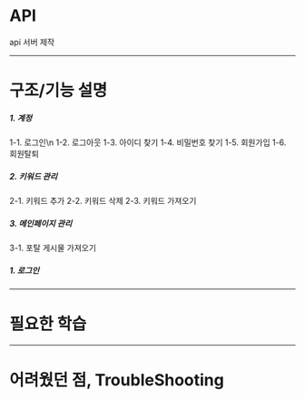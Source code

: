 # API
api 서버 제작

---
# 구조/기능 설명

##### 1. 계정
  1-1. 로그인\n
  1-2. 로그아웃
  1-3. 아이디 찾기
  1-4. 비밀번호 찾기
  1-5. 회원가입
  1-6. 회원탈퇴
##### 2. 키워드 관리
  2-1. 키워드 추가
  2-2. 키워드 삭제
  2-3. 키워드 가져오기
##### 3. 메인페이지 관리
  3-1. 포탈 게시물 가져오기
  
##### 1. 로그인


---
# 필요한 학습



---
# 어려웠던 점, TroubleShooting



